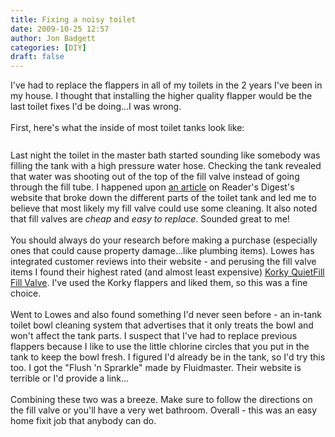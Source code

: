 ```yaml
---
title: Fixing a noisy toilet
date: 2009-10-25 12:57
author: Jon Badgett
categories: [DIY]
draft: false
---
```

I've had to replace the flappers in all of my toilets in the 2 years I've been in my house. I thought that installing the higher quality flapper would be the last toilet fixes I'd be doing...I was wrong.<br /><br />First, here's what the inside of most toilet tanks look like:<br /><a onblur="try {parent.deselectBloggerImageGracefully();} catch(e) {}" href="http://3.bp.blogspot.com/_D1O7K_QiCIk/SuSUw9utgCI/AAAAAAAAA-E/gDVplkPOFFs/s1600-h/toiletTankDiagram.jpg"><img style="margin: 0px auto 10px; display: block; text-align: center; cursor: pointer;" src="http://3.bp.blogspot.com/_D1O7K_QiCIk/SuSUw9utgCI/AAAAAAAAA-E/gDVplkPOFFs/s320/toiletTankDiagram.jpg" alt="" id="BLOGGER_PHOTO_ID_5396601822421811234" border="0" /></a><br />Last night the toilet in the master bath started sounding like somebody was filling the tank with a high pressure water hose. Checking the tank revealed that water was shooting out of the top of the fill valve instead of going through the fill tube. I happened upon <a href="http://www.rd.com/content/openContent.do;jsessionid=2A9D1EF905EE2381983A667045A7B2E9.app5_rd1?friendlyPath=/17646/article17646.html&amp;contentId=17646">an article</a> on Reader's Digest's website that broke down the different parts of the toilet tank and led me to believe that most likely my fill valve could use some cleaning. It also noted that fill valves are <span style="font-style: italic;">cheap</span> and <span style="font-style: italic;">easy to replace</span>. Sounded great to me!<br /><br />You should always do your research before making a purchase (especially ones that could cause property damage...like plumbing items). Lowes has integrated customer reviews into their website - and perusing the fill valve items I found their highest rated (and almost least expensive) <a href="http://korky.com/FillValve528.html">Korky QuietFill Fill Valve</a>. I've used the Korky flappers and liked them, so this was a fine choice.<br /><br />Went to Lowes and also found  something I'd never seen before - an in-tank toilet bowl cleaning system that advertises that it only treats the bowl and won't affect the tank parts. I suspect that I've had to replace previous flappers because I like to use the little chlorine circles that you put in the tank to keep the bowl fresh. I figured I'd already be in the tank, so I'd try this too. I got the "Flush 'n Sprarkle" made by Fluidmaster. Their website is terrible or I'd provide a link...<br /><br />Combining these two was a breeze. Make sure to follow the directions on the fill valve or you'll have a very wet bathroom. Overall - this was an easy home fixit job that anybody can do.
